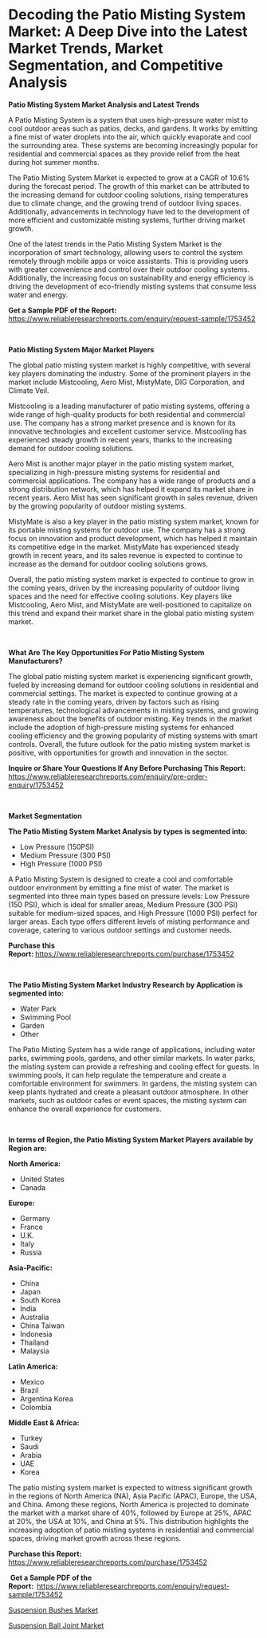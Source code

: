 <p><h1>Decoding the Patio Misting System Market: A Deep Dive into the Latest Market Trends, Market Segmentation, and Competitive Analysis</h1></p><p><strong>Patio Misting System Market Analysis and Latest Trends</strong></p>
<p><p>A Patio Misting System is a system that uses high-pressure water mist to cool outdoor areas such as patios, decks, and gardens. It works by emitting a fine mist of water droplets into the air, which quickly evaporate and cool the surrounding area. These systems are becoming increasingly popular for residential and commercial spaces as they provide relief from the heat during hot summer months.</p><p>The Patio Misting System Market is expected to grow at a CAGR of 10.6% during the forecast period. The growth of this market can be attributed to the increasing demand for outdoor cooling solutions, rising temperatures due to climate change, and the growing trend of outdoor living spaces. Additionally, advancements in technology have led to the development of more efficient and customizable misting systems, further driving market growth.</p><p>One of the latest trends in the Patio Misting System Market is the incorporation of smart technology, allowing users to control the system remotely through mobile apps or voice assistants. This is providing users with greater convenience and control over their outdoor cooling systems. Additionally, the increasing focus on sustainability and energy efficiency is driving the development of eco-friendly misting systems that consume less water and energy.</p></p>
<p><strong>Get a Sample PDF of the Report:&nbsp;</strong> <a href="https://www.reliableresearchreports.com/enquiry/request-sample/1753452">https://www.reliableresearchreports.com/enquiry/request-sample/1753452</a></p>
<p>&nbsp;</p>
<p><strong>Patio Misting System Major Market Players</strong></p>
<p><p>The global patio misting system market is highly competitive, with several key players dominating the industry. Some of the prominent players in the market include Mistcooling, Aero Mist, MistyMate, DIG Corporation, and Climate Veil.</p><p>Mistcooling is a leading manufacturer of patio misting systems, offering a wide range of high-quality products for both residential and commercial use. The company has a strong market presence and is known for its innovative technologies and excellent customer service. Mistcooling has experienced steady growth in recent years, thanks to the increasing demand for outdoor cooling solutions.</p><p>Aero Mist is another major player in the patio misting system market, specializing in high-pressure misting systems for residential and commercial applications. The company has a wide range of products and a strong distribution network, which has helped it expand its market share in recent years. Aero Mist has seen significant growth in sales revenue, driven by the growing popularity of outdoor misting systems.</p><p>MistyMate is also a key player in the patio misting system market, known for its portable misting systems for outdoor use. The company has a strong focus on innovation and product development, which has helped it maintain its competitive edge in the market. MistyMate has experienced steady growth in recent years, and its sales revenue is expected to continue to increase as the demand for outdoor cooling solutions grows.</p><p>Overall, the patio misting system market is expected to continue to grow in the coming years, driven by the increasing popularity of outdoor living spaces and the need for effective cooling solutions. Key players like Mistcooling, Aero Mist, and MistyMate are well-positioned to capitalize on this trend and expand their market share in the global patio misting system market.</p></p>
<p>&nbsp;</p>
<p><strong>What Are The Key Opportunities For Patio Misting System Manufacturers?</strong></p>
<p><p>The global patio misting system market is experiencing significant growth, fueled by increasing demand for outdoor cooling solutions in residential and commercial settings. The market is expected to continue growing at a steady rate in the coming years, driven by factors such as rising temperatures, technological advancements in misting systems, and growing awareness about the benefits of outdoor misting. Key trends in the market include the adoption of high-pressure misting systems for enhanced cooling efficiency and the growing popularity of misting systems with smart controls. Overall, the future outlook for the patio misting system market is positive, with opportunities for growth and innovation in the sector.</p></p>
<p><strong>Inquire or Share Your Questions If Any Before Purchasing This Report:</strong> <a href="https://www.reliableresearchreports.com/enquiry/pre-order-enquiry/1753452">https://www.reliableresearchreports.com/enquiry/pre-order-enquiry/1753452</a></p>
<p>&nbsp;</p>
<p><strong>Market Segmentation</strong></p>
<p><strong>The Patio Misting System Market Analysis by types is segmented into:</strong></p>
<p><ul><li>Low Pressure (150PSI)</li><li>Medium Pressure (300 PSI)</li><li>High Pressure (1000 PSI)</li></ul></p>
<p><p>A Patio Misting System is designed to create a cool and comfortable outdoor environment by emitting a fine mist of water. The market is segmented into three main types based on pressure levels: Low Pressure (150 PSI), which is ideal for smaller areas, Medium Pressure (300 PSI) suitable for medium-sized spaces, and High Pressure (1000 PSI) perfect for larger areas. Each type offers different levels of misting performance and coverage, catering to various outdoor settings and customer needs.</p></p>
<p><strong>Purchase this Report:&nbsp;</strong><a href="https://www.reliableresearchreports.com/purchase/1753452">https://www.reliableresearchreports.com/purchase/1753452</a></p>
<p>&nbsp;</p>
<p><strong>The Patio Misting System Market Industry Research by Application is segmented into:</strong></p>
<p><ul><li>Water Park</li><li>Swimming Pool</li><li>Garden</li><li>Other</li></ul></p>
<p><p>The Patio Misting System has a wide range of applications, including water parks, swimming pools, gardens, and other similar markets. In water parks, the misting system can provide a refreshing and cooling effect for guests. In swimming pools, it can help regulate the temperature and create a comfortable environment for swimmers. In gardens, the misting system can keep plants hydrated and create a pleasant outdoor atmosphere. In other markets, such as outdoor cafes or event spaces, the misting system can enhance the overall experience for customers.</p></p>
<p>&nbsp;</p>
<p><strong>In terms of Region, the Patio Misting System Market Players available by Region are:</strong></p>
<p>
    <p> <strong> North America: </strong>
        <ul>
            <li>United States</li>
            <li>Canada</li>
        </ul>
        </p> 
    <p> <strong> Europe: </strong>
        <ul>
            <li>Germany</li>
            <li>France</li>
            <li>U.K.</li>
            <li>Italy</li>
            <li>Russia</li>
        </ul>
        </p> 
    <p> <strong> Asia-Pacific: </strong>
        <ul>
            <li>China</li>
            <li>Japan</li>
            <li>South Korea</li>
            <li>India</li>
            <li>Australia</li>
            <li>China Taiwan</li>
            <li>Indonesia</li>
            <li>Thailand</li>
            <li>Malaysia</li>
        </ul>
        </p> 
    <p> <strong> Latin America: </strong>
        <ul>
            <li>Mexico</li>
            <li>Brazil</li>
            <li>Argentina Korea</li>
            <li>Colombia</li>
        </ul>
        </p> 
    <p> <strong> Middle East & Africa: </strong>
        <ul>
            <li>Turkey</li>
            <li>Saudi</li>
            <li>Arabia</li>
            <li>UAE</li>
            <li>Korea</li>
        </ul>
    </p>
    </p>
<p><p>The patio misting system market is expected to witness significant growth in the regions of North America (NA), Asia Pacific (APAC), Europe, the USA, and China. Among these regions, North America is projected to dominate the market with a market share of 40%, followed by Europe at 25%, APAC at 20%, the USA at 10%, and China at 5%. This distribution highlights the increasing adoption of patio misting systems in residential and commercial spaces, driving market growth across these regions.</p></p>
<p><strong>Purchase this Report: </strong><a href="https://www.reliableresearchreports.com/purchase/1753452">https://www.reliableresearchreports.com/purchase/1753452</a></p>
<p>&nbsp;<strong>Get a Sample PDF of the Report:&nbsp;&nbsp;</strong><a href="https://www.reliableresearchreports.com/enquiry/request-sample/1753452">https://www.reliableresearchreports.com/enquiry/request-sample/1753452</a></p>
<p><strong></strong></p>
<p><p><a href="https://iodized-pantydraco-05c.notion.site/Suspension-Bushes-Market-Size-Market-Trends-and-Growth-Outlook-forecasted-for-period-from-2024-to--ca163bc602044e69989035958702ffdf">Suspension Bushes Market</a></p><p><a href="https://three-jumbo-f6d.notion.site/Suspension-Ball-Joint-Market-Research-Report-Reveals-The-Latest-Trends-And-Opportunities-of-this-Mar-72cdedace15b423f890a2dd211665f12">Suspension Ball Joint Market</a></p></p>